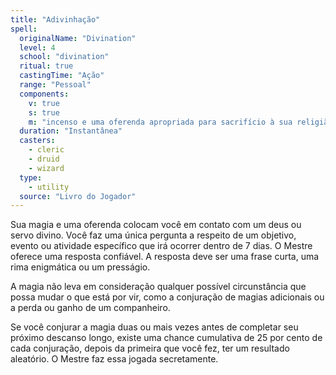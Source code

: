 ```yaml
---
title: "Adivinhação"
spell:
  originalName: "Divination"
  level: 4
  school: "divination"
  ritual: true
  castingTime: "Ação"
  range: "Pessoal"
  components:
    v: true
    s: true
    m: "incenso e uma oferenda apropriada para sacrifício à sua religião, juntos valendo, no mínimo, 25 po, consumidos pela magia"
  duration: "Instantânea"
  casters:
    - cleric
    - druid
    - wizard
  type:
    - utility
  source: "Livro do Jogador"
---
```


Sua magia e uma oferenda colocam você em contato com um deus ou servo divino. Você faz uma única pergunta a respeito de um objetivo, evento ou atividade específico que irá ocorrer dentro de 7 dias. O Mestre oferece uma resposta confiável. A resposta deve ser uma frase curta, uma rima enigmática ou um presságio.

A magia não leva em consideração qualquer possível circunstância que possa mudar o que está por vir, como a conjuração de magias adicionais ou a perda ou ganho de um companheiro.

Se você conjurar a magia duas ou mais vezes antes de completar seu próximo descanso longo, existe uma chance cumulativa de 25 por cento de cada conjuração, depois da primeira que você fez, ter um resultado aleatório. O Mestre faz essa jogada secretamente.
